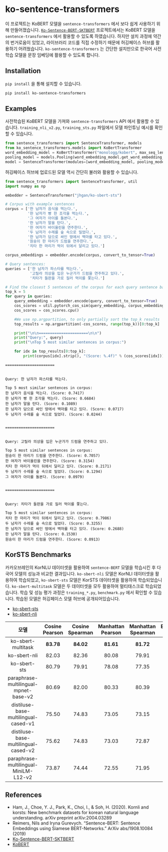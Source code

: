# ko-sentence-transformers

이 프로젝트는 KoBERT 모델을 `sentence-transformers` 에서 보다 쉽게 사용하기 위해 만들어졌습니다.
[`Ko-Sentence-BERT-SKTBERT`](https://github.com/BM-K/KoSentenceBERT-SKT) 프로젝트에서는 KoBERT 모델을 `sentence-transformers` 에서 활용할 수 있도록 하였습니다. 
하지만 설치 과정에 약간의 번거로움이 있었고, 라이브러리 코드를 직접 수정하기 때문에 허깅페이스 허브를 활용하기 어려웠습니다.
`ko-sentence-transformers` 는 간단한 설치만으로 한국어 사전학습 모델을 문장 임베딩에 활용할 수 있도록 합니다. 

## Installation

`pip install` 을 통해 설치할 수 있습니다.

```bash
pip install ko-sentence-transformers
```

## Examples

사전학습된 KoBERT 모델을 가져와 `sentence-transformers`  API 에서 활용할 수 있습니다.
`training_nli_v2.py`, `training_sts.py` 파일에서 모델 파인튜닝 예시를 확인할 수 있습니다.

```python
from sentence_transformers import SentenceTransformer, models
from ko_sentence_transformers.models import KoBertTransformer
word_embedding_model = KoBertTransformer("monologg/kobert", max_seq_length=75)
pooling_model = models.Pooling(word_embedding_model.get_word_embedding_dimension(), pooling_mode='mean')
model = SentenceTransformer(modules=[word_embedding_model, pooling_model])
```

허깅페이스 허브에 업로드된 모델 역시 간단히 불러와 활용할 수 있습니다. 

```python
from sentence_transformers import SentenceTransformer, util
import numpy as np

embedder = SentenceTransformer("jhgan/ko-sbert-sts")

# Corpus with example sentences
corpus = ['한 남자가 음식을 먹는다.',
          '한 남자가 빵 한 조각을 먹는다.',
          '그 여자가 아이를 돌본다.',
          '한 남자가 말을 탄다.',
          '한 여자가 바이올린을 연주한다.',
          '두 남자가 수레를 숲 속으로 밀었다.',
          '한 남자가 담으로 싸인 땅에서 백마를 타고 있다.',
          '원숭이 한 마리가 드럼을 연주한다.',
          '치타 한 마리가 먹이 뒤에서 달리고 있다.']

corpus_embeddings = embedder.encode(corpus, convert_to_tensor=True)

# Query sentences:
queries = ['한 남자가 파스타를 먹는다.',
           '고릴라 의상을 입은 누군가가 드럼을 연주하고 있다.',
           '치타가 들판을 가로 질러 먹이를 쫓는다.']

# Find the closest 5 sentences of the corpus for each query sentence based on cosine similarity
top_k = 5
for query in queries:
    query_embedding = embedder.encode(query, convert_to_tensor=True)
    cos_scores = util.pytorch_cos_sim(query_embedding, corpus_embeddings)[0]
    cos_scores = cos_scores.cpu()

    #We use np.argpartition, to only partially sort the top_k results
    top_results = np.argpartition(-cos_scores, range(top_k))[0:top_k]

    print("\n\n======================\n\n")
    print("Query:", query)
    print("\nTop 5 most similar sentences in corpus:")

    for idx in top_results[0:top_k]:
        print(corpus[idx].strip(), "(Score: %.4f)" % (cos_scores[idx]))
```

```
======================


Query: 한 남자가 파스타를 먹는다.

Top 5 most similar sentences in corpus:
한 남자가 음식을 먹는다. (Score: 0.7417)
한 남자가 빵 한 조각을 먹는다. (Score: 0.6684)
한 남자가 말을 탄다. (Score: 0.1089)
한 남자가 담으로 싸인 땅에서 백마를 타고 있다. (Score: 0.0717)
두 남자가 수레를 숲 속으로 밀었다. (Score: 0.0244)


======================


Query: 고릴라 의상을 입은 누군가가 드럼을 연주하고 있다.

Top 5 most similar sentences in corpus:
원숭이 한 마리가 드럼을 연주한다. (Score: 0.7057)
한 여자가 바이올린을 연주한다. (Score: 0.3154)
치타 한 마리가 먹이 뒤에서 달리고 있다. (Score: 0.2171)
두 남자가 수레를 숲 속으로 밀었다. (Score: 0.1294)
그 여자가 아이를 돌본다. (Score: 0.0979)


======================


Query: 치타가 들판을 가로 질러 먹이를 쫓는다.

Top 5 most similar sentences in corpus:
치타 한 마리가 먹이 뒤에서 달리고 있다. (Score: 0.7986)
두 남자가 수레를 숲 속으로 밀었다. (Score: 0.3255)
한 남자가 담으로 싸인 땅에서 백마를 타고 있다. (Score: 0.2688)
한 남자가 말을 탄다. (Score: 0.1530)
원숭이 한 마리가 드럼을 연주한다. (Score: 0.0913)
```

## KorSTS Benchmarks

카카오브레인의 KorNLU 데이터셋을 활용하여 `sentence-BERT` 모델을 학습시킨 후 다국어 모델의 성능과 비교한 결과입니다.
`ko-sbert-nli` 모델은 KorNLI 데이터셋을 활용하여 학습되었고, `ko-sbert-sts` 모델은 KorSTS 데이터셋을 활용하여 학습되었습니다.
`ko-sbert-multitask` 모델은 두 데이터셋을 모두 활용하여 멀티태스크로 학습되었습니다.
학습 및 성능 평가 과정은 `training_*.py`, `benchmark.py` 에서 확인할 수 있습니다.
학습된 모델은 허깅페이스 모델 허브에 공개되어있습니다.

- [ko-sbert-sts](https://huggingface.co/jhgan/ko-sbert-sts)
- [ko-sbert-nli](https://huggingface.co/jhgan/ko-sbert-nli) 

모델|Cosine Pearson|Cosine Spearman|Manhattan Pearson|Manhattan Spearman|Euclidean Pearson|Euclidean Spearman|Dot Pearson|Dot Spearman|
|:----:|:----:|:----:|:----:|:----:|:----:|:----:|:----:|:----:|
ko-sbert-multitask|**83.78**|**84.02**|**81.61**|**81.72**|**81.68**|**81.81**|**79.16**|**78.69**
ko-sbert-nli|82.03|82.36|80.08|79.91|80.06|79.85|75.76|74.72
ko-sbert-sts|80.79|79.91|78.08|77.35|78.03|77.31|75.96|75.20
paraphrase-multilingual-mpnet-base-v2|80.69|82.00|80.33|80.39|80.48|80.61|70.30|68.48
distiluse-base-multilingual-cased-v1|75.50|74.83|73.05|73.15|73.67|73.86|74.79|73.95
distiluse-base-multilingual-cased-v2|75.62|74.83|73.03|72.87|73.68|73.62|63.80|62.35
paraphrase-multilingual-MiniLM-L12-v2|73.87|74.44|72.55|71.95|72.45|71.85|55.86|55.26


## References

- Ham, J., Choe, Y. J., Park, K., Choi, I., & Soh, H. (2020). Kornli and korsts: New benchmark datasets for korean natural language understanding. arXiv
preprint arXiv:2004.03289
- Reimers, Nils and Iryna Gurevych. “Sentence-BERT: Sentence Embeddings using Siamese BERT-Networks.” ArXiv abs/1908.10084 (2019)
- [Ko-Sentence-BERT-SKTBERT](https://github.com/BM-K/KoSentenceBERT-SKT)
- [KoBERT](https://github.com/SKTBrain/KoBERT)
